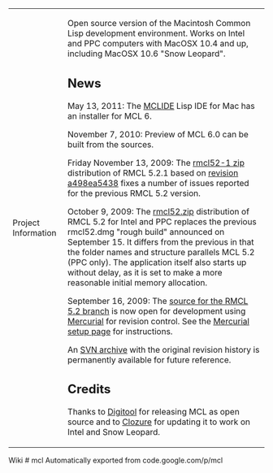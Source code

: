 <table width="100%">
 <tr class="pscontent">
 <td class="pscolumnl">
  <div class="phead">Project Information</div>
  </td>
 <td id="wikicontent" class="psdescription">
 <p>Open source version of the Macintosh Common Lisp development environment. Works on Intel and PPC computers with MacOSX 10.4 and up, including MacOSX 10.6 &quot;Snow Leopard&quot;. </p><h2><a name="News"></a>News<a href="#News" class="section_anchor"></a></h2><p>May 13, 2011: The <a href="http://mclide.in-progress.com" rel="nofollow">MCLIDE</a> Lisp IDE for Mac has an installer for MCL 6. </p><p>November 7, 2010: Preview of MCL 6.0 can be built from the sources. </p><p>Friday November 13, 2009: The <a href="http://mcl.googlecode.com/files/rmcl52-1_a498ea5438.zip" rel="nofollow">rmcl52-1 zip</a> distribution of RMCL 5.2.1 based on <a href="http://code.google.com/p/mcl/source/detail?r=a498ea5438c63347c6634a3072e459b06f6a4ecc" rel="nofollow">revision a498ea5438</a> fixes a number of issues reported for the previous RMCL 5.2 version. </p><p>October 9, 2009: The <a href="http://mcl.googlecode.com/files/rmcl52.zip" rel="nofollow">rmcl52.zip</a> distribution of RMCL 5.2 for Intel and PPC replaces the previous rmcl52.dmg &quot;rough build&quot; announced on September 15. It differs from the previous in that the folder names and structure parallels MCL 5.2 (PPC only). The application itself also starts up without delay, as it is set to make a more reasonable initial memory allocation. </p><p>September 16, 2009: The <a href="http://code.google.com/p/mcl/source/browse/" rel="nofollow">source for the RMCL 5.2 branch</a> is now open for development using <a href="http://mercurial.selenic.com/wiki/" rel="nofollow">Mercurial</a> for revision control. See the <a href="http://code.google.com/p/mcl/wiki/MercurialSetup" rel="nofollow">Mercurial setup page</a> for instructions.  </p><p>An <a href="http://mcl.googlecode.com/svn/" rel="nofollow">SVN archive</a> with the original revision history is permanently available for future reference. </p><h2><a name="Credits"></a>Credits<a href="#Credits" class="section_anchor"></a></h2><p>Thanks to <a href="http://digitool.com" rel="nofollow">Digitool</a> for releasing MCL as open source and to <a href="http://clozure.com" rel="nofollow">Clozure</a> for updating it to work on Intel and Snow Leopard. </p>
 </td>
 </tr>
</table>
<a ref=tree/wiki> Wiki </a>
# mcl
Automatically exported from code.google.com/p/mcl
